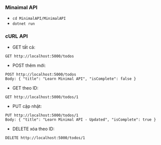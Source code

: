 ### Minaimal API
- `` cd MinimalAPI/MinimalAPI ``
- `` dotnet run ``

### cURL API

- GET tất cả:
```
GET http://localhost:5000/todos
```
- POST thêm mới:
```
POST http://localhost:5000/todos
Body: { "title": "Learn Minimal API", "isComplete": false }
```
- GET theo ID:
```
GET http://localhost:5000/todos/1
```
- PUT cập nhật:
```
PUT http://localhost:5000/todos/1
Body: { "title": "Learn Minimal API - Updated", "isComplete": true }
```
- DELETE xóa theo ID:
```
DELETE http://localhost:5000/todos/1
```
